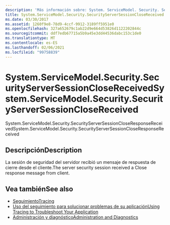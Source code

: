 ```yaml
---
description: 'Más información sobre: System. ServiceModel. Security. SecurityServerSessionCloseReceived'
title: System.ServiceModel.Security.SecurityServerSessionCloseReceived
ms.date: 03/30/2017
ms.assetid: 1260f9e8-78d9-4ccf-9912-3189ff5951e0
ms.openlocfilehash: 327a652679c1ab22d9e664d53826d1122202844c
ms.sourcegitcommit: ddf7edb67715a5b9a45e3dd44536dabc153c1de0
ms.translationtype: MT
ms.contentlocale: es-ES
ms.lasthandoff: 02/06/2021
ms.locfileid: "99758839"
---
```

# <a name="systemservicemodelsecuritysecurityserversessionclosereceived"></a><span data-ttu-id="707c1-103">System.ServiceModel.Security.SecurityServerSessionCloseReceived</span><span class="sxs-lookup"><span data-stu-id="707c1-103">System.ServiceModel.Security.SecurityServerSessionCloseReceived</span></span>

<span data-ttu-id="707c1-104">System.ServiceModel.Security.SecurityServerSessionCloseResponseReceived</span><span class="sxs-lookup"><span data-stu-id="707c1-104">System.ServiceModel.Security.SecurityServerSessionCloseResponseReceived</span></span>  
  
## <a name="description"></a><span data-ttu-id="707c1-105">Descripción</span><span class="sxs-lookup"><span data-stu-id="707c1-105">Description</span></span>  

 <span data-ttu-id="707c1-106">La sesión de seguridad del servidor recibió un mensaje de respuesta de cierre desde el cliente.</span><span class="sxs-lookup"><span data-stu-id="707c1-106">The server security session received a Close response message from client.</span></span>  
  
## <a name="see-also"></a><span data-ttu-id="707c1-107">Vea también</span><span class="sxs-lookup"><span data-stu-id="707c1-107">See also</span></span>

- [<span data-ttu-id="707c1-108">Seguimiento</span><span class="sxs-lookup"><span data-stu-id="707c1-108">Tracing</span></span>](index.md)
- [<span data-ttu-id="707c1-109">Uso del seguimiento para solucionar problemas de su aplicación</span><span class="sxs-lookup"><span data-stu-id="707c1-109">Using Tracing to Troubleshoot Your Application</span></span>](using-tracing-to-troubleshoot-your-application.md)
- [<span data-ttu-id="707c1-110">Administración y diagnóstico</span><span class="sxs-lookup"><span data-stu-id="707c1-110">Administration and Diagnostics</span></span>](../index.md)
